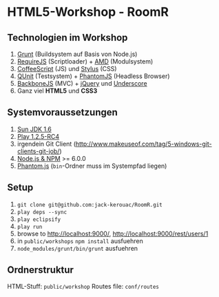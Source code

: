 HTML5-Workshop - RoomR
======================

Technologien im Workshop
------------------------

  1. [Grunt](https://github.com/cowboy/grunt) (Buildsystem auf Basis von Node.js)
  2. [RequireJS](http://requirejs.org/) (Scriptloader) + [AMD](https://github.com/amdjs/amdjs-api/wiki/AMD) (Modulsystem)
  3. [CoffeeScript](http://coffeescript.org/) (JS) und [Stylus](http://learnboost.github.com/stylus/) (CSS)
  4. [QUnit](http://docs.jquery.com/QUnit) (Testsystem) + [PhantomJS](http://phantomjs.org/) (Headless Browser)
  5. [BackboneJS](http://backbonejs.org/) (MVC) + [jQuery](http://jquery.com/) und [Underscore](http://underscorejs.org/)
  6. Ganz viel **HTML5** und **CSS3**

Systemvoraussetzungen
---------------------

  1. [Sun JDK 1.6](http://www.oracle.com/technetwork/java/javase/downloads/jdk-6u25-download-346242.html)
  2. [Play 1.2.5-RC4](http://download.playframework.org/releases/play-1.2.5-RC4.zip)
  3. irgendein Git Client (<http://www.makeuseof.com/tag/5-windows-git-clients-git-job/>)
  4. [Node.js & NPM](http://nodejs.org/) >= 6.0.0
  5. [Phantom.js](http://www.phantomjs.org/) (`bin`-Ordner muss im Systempfad liegen)

Setup
-----

  1. `git clone git@github.com:jack-kerouac/RoomR.git`
  2. `play deps --sync`
  3. `play eclipsify`
  4. `play run`
  5. browse to <http://localhost:9000/>, <http://localhost:9000/rest/users/1>
  6. in `public/workshops` `npm install` ausfuehren
  7. `node_modules/grunt/bin/grunt` ausfuehren

Ordnerstruktur
--------------
HTML-Stuff: `public/workshop`
Routes file: `conf/routes`
